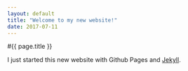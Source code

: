 ```yaml
---
layout: default
title: "Welcome to my new website!"
date: 2017-07-11
---
```

#{{ page.title }}

I just started this new website with Github Pages and [Jekyll](https://jekyllrb.com/).
